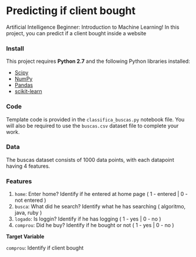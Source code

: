 # Predicting if client bought
Artificial Intelligence Beginner: Introduction to Machine Learning! In this project, you can predict if a client bought inside a website

### Install

This project requires **Python 2.7** and the following Python libraries installed:

- [Scipy](https://scipy.org/install.html)
- [NumPy](http://www.numpy.org/)
- [Pandas](http://pandas.pydata.org/)
- [scikit-learn](http://scikit-learn.org/stable/)

### Code

Template code is provided in the `classifica_buscas.py` notebook file. You will also be required to use the `buscas.csv` dataset file to complete your work. 

### Data

The buscas dataset consists of 1000 data points, with each datapoint having 4 features.

### Features

1. `home`: Enter home? Identify if he entered at home page ( 1 - entered | 0 - not entered )
2. `busca`: What did he search? Identify what he has searching ( algoritmo, java, ruby )
3. `logado`: Is loggin? Identify if he has logging ( 1 - yes | 0 - no )
4. `comprou`: Did he buy? Identify if he bought or not ( 1 - yes | 0 - no )

**Target Variable**

`comprou`: Identify if client bought
